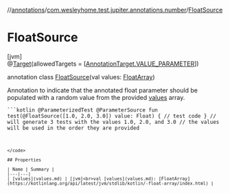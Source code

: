 //[annotations](../../../index.md)/[com.wesleyhome.test.jupiter.annotations.number](../index.md)/[FloatSource](index.md)

# FloatSource

[jvm]\
@[Target](https://kotlinlang.org/api/latest/jvm/stdlib/kotlin.annotation/-target/index.html)(allowedTargets = [[AnnotationTarget.VALUE_PARAMETER](https://kotlinlang.org/api/latest/jvm/stdlib/kotlin.annotation/-annotation-target/-v-a-l-u-e_-p-a-r-a-m-e-t-e-r/index.html)])

annotation class [FloatSource](index.md)(val values: [FloatArray](https://kotlinlang.org/api/latest/jvm/stdlib/kotlin/-float-array/index.html))

Annotation to indicate that the annotated float parameter should be populated with a random value from the provided [values](values.md) array.

<code>```kotlin
@ParameterizedTest
@ParameterSource
fun test(@FloatSource([1.0, 2.0, 3.0]) value: Float) {
// test code
}
// will generate 3 tests with the values 1.0, 2.0, and 3.0
// the values will be used in the order they are provided
```
</code>

## Properties

| Name | Summary |
|---|---|
| [values](values.md) | [jvm]<br>val [values](values.md): [FloatArray](https://kotlinlang.org/api/latest/jvm/stdlib/kotlin/-float-array/index.html) |
